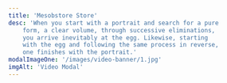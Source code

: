 ```yaml
---
title: 'Mesobstore Store'
desc: 'When you start with a portrait and search for a pure
    form, a clear volume, through successive eliminations,
    you arrive inevitably at the egg. Likewise, starting
    with the egg and following the same process in reverse,
    one finishes with the portrait.'
modalImageOne: '/images/video-banner/1.jpg'
imgAlt: 'Video Modal'
---
```

